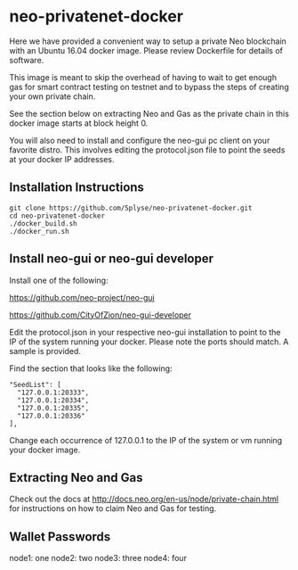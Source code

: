 # neo-privatenet-docker

Here we have provided a convenient way to setup a private Neo blockchain with an Ubuntu 16.04 docker image.
Please review Dockerfile for details of software. 

This image is meant to skip the overhead of having to wait to get enough gas for smart contract testing on testnet and to bypass the steps of creating your own private chain.

See the section below on extracting Neo and Gas as the private chain in this docker image starts at block height 0.

You will also need to install and configure the neo-gui pc client on your favorite distro. This involves editing the protocol.json file to point the seeds at your docker IP addresses.


## Installation Instructions
    git clone https://github.com/Splyse/neo-privatenet-docker.git
    cd neo-privatenet-docker
    ./docker_build.sh
    ./docker_run.sh
  
  
  ## Install neo-gui or neo-gui developer
  Install one of the following: 
  
  https://github.com/neo-project/neo-gui
  
  https://github.com/CityOfZion/neo-gui-developer
  
  Edit the protocol.json in your respective neo-gui installation to point to the IP of the system running your docker.
  Please note the ports should match. A sample is provided.
  
  Find the section that looks like the following:
  
    "SeedList": [
      "127.0.0.1:20333",
      "127.0.0.1:20334",
      "127.0.0.1:20335",
      "127.0.0.1:20336"
    ],
  
  Change each occurrence of 127.0.0.1 to the IP of the system or vm running your docker image.
  
  ## Extracting Neo and Gas
  Check out the docs at http://docs.neo.org/en-us/node/private-chain.html for instructions on how to claim Neo and Gas
  for testing.
  
  ## Wallet Passwords
  node1: one
  node2: two
  node3: three
  node4: four
